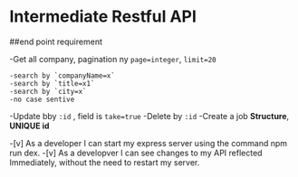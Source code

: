 # Intermediate Restful API

##end point requirement

-Get all company, pagination ny `page=integer`, `limit=20`

    -search by `companyName=x`
    -search by `title=x1`
    -search by `city=x`
    -no case sentive

-Update bby `:id` , field is `take=true`
-Delete by `:id`
-Create a job **Structure**, **UNIQUE id**

-[v] As a developer I can start my express server using the command npm run dex.
-[v] As a developver I can see changes to my API reflected Immediately, without the need to restart my server.